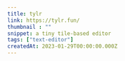 ```yaml
---
title: tylr
link: https://tylr.fun/
thumbnail : ""
snippet: a tiny tile-based editor
tags: ["text-editor"]
createdAt: 2023-01-29T00:00:00.000Z
---
```

